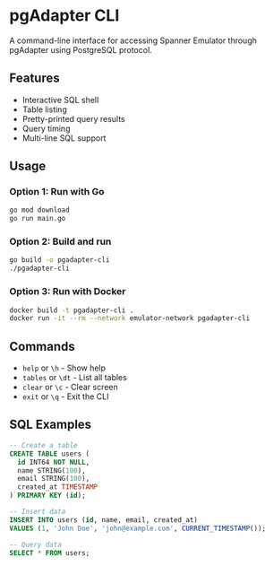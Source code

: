 # pgAdapter CLI

A command-line interface for accessing Spanner Emulator through pgAdapter using PostgreSQL protocol.

## Features

- Interactive SQL shell
- Table listing
- Pretty-printed query results
- Query timing
- Multi-line SQL support

## Usage

### Option 1: Run with Go

```bash
go mod download
go run main.go
```

### Option 2: Build and run

```bash
go build -o pgadapter-cli
./pgadapter-cli
```

### Option 3: Run with Docker

```bash
docker build -t pgadapter-cli .
docker run -it --rm --network emulator-network pgadapter-cli
```

## Commands

- `help` or `\h` - Show help
- `tables` or `\dt` - List all tables
- `clear` or `\c` - Clear screen
- `exit` or `\q` - Exit the CLI

## SQL Examples

```sql
-- Create a table
CREATE TABLE users (
  id INT64 NOT NULL,
  name STRING(100),
  email STRING(100),
  created_at TIMESTAMP
) PRIMARY KEY (id);

-- Insert data
INSERT INTO users (id, name, email, created_at)
VALUES (1, 'John Doe', 'john@example.com', CURRENT_TIMESTAMP());

-- Query data
SELECT * FROM users;
```
